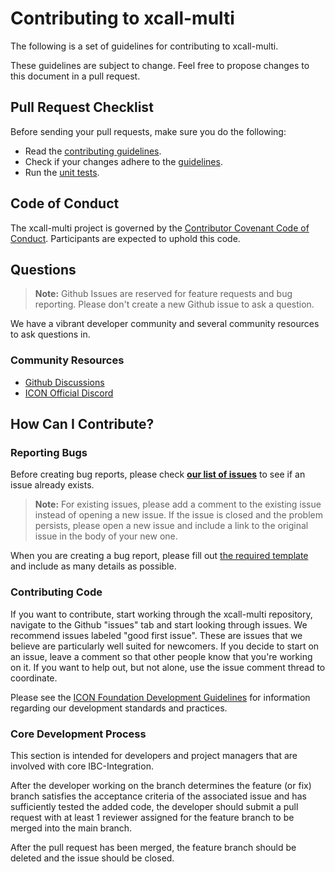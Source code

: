 # Contributing to xcall-multi

The following is a set of guidelines for contributing to xcall-multi.

These guidelines are subject to change. Feel free to propose changes to this document in a pull request.

## Pull Request Checklist

Before sending your pull requests, make sure you do the following:

- Read the [contributing guidelines](CONTRIBUTING.md).
- Check if your changes adhere to the [guidelines](https://github.com/icon-project/community/blob/main/guidelines/technical-development/development-guidelines.md).
- Run the [unit tests](#running-unit-tests).

## Code of Conduct

The xcall-multi project is governed by the [Contributor Covenant Code of Conduct](https://www.contributor-covenant.org/version/2/1/code_of_conduct/code_of_conduct.md). Participants are expected to uphold this code.

## Questions

> **Note:** Github Issues are reserved for feature requests and bug reporting. Please don't create a new Github issue to ask a question.

We have a vibrant developer community and several community resources to ask questions in.

### Community Resources

- [Github Discussions](https://github.com/icon-project/ibc-integration/discussions)
- [ICON Official Discord](https://discord.gg/qa9m4bgKHE)

## How Can I Contribute?

### Reporting Bugs

Before creating bug reports, please check **[our list of issues](https://github.com/icon-project/xcall-multi/issues)** to see if an
issue already exists.

> **Note:** For existing issues, please add a comment to the existing issue instead of opening a new issue. If the issue is closed and
> the problem persists, please open a new issue and include a link to the original issue in the body of your new one.

When you are creating a bug report, please fill out [the required template](https://github.com/icon-project/xcall-multi/blob/main/.github/ISSUE_TEMPLATE/bug.md) and include as many details as possible.

### Contributing Code

If you want to contribute, start working through the xcall-multi repository, navigate to the Github "issues" tab and start looking through issues. We recommend issues labeled "good first issue". These are issues that we believe are particularly well suited for newcomers. If you decide to start on an issue, leave a comment so that other people know that you're working on it. If you want to help out, but not alone, use the issue comment thread to coordinate.

Please see the [ICON Foundation Development Guidelines](https://github.com/icon-project/community/blob/main/guidelines/technical-development/development-guidelines.md)
for information regarding our development standards and practices.

### Core Development Process

This section is intended for developers and project managers that are involved with core IBC-Integration.

After the developer working on the branch determines the feature (or fix) branch satisfies the acceptance criteria of the associated issue and has sufficiently tested the added code, the developer should submit a pull request with at least 1 reviewer assigned for the feature branch to be merged into the main branch.

After the pull request has been merged, the feature branch should be deleted and the issue should be closed.
